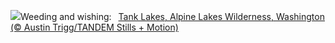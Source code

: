 ![](https://www.bing.com/th?id=OHR.TankLakes_EN-US9278332978_UHD.jpg&w=1000)Weeding and wishing:&nbsp;&ensp;[Tank Lakes, Alpine Lakes Wilderness, Washington (© Austin Trigg/TANDEM Stills + Motion)](https://www.bing.com/th?id=OHR.TankLakes_EN-US9278332978_UHD.jpg)
<br><br/>
